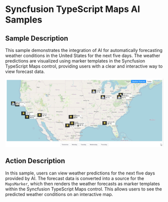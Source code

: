 # Syncfusion TypeScript Maps AI Samples

## Sample Description

This sample demonstrates the integration of AI for automatically forecasting weather conditions in the United States for the next five days. The weather predictions are visualized using marker templates in the Syncfusion TypeScript Maps control, providing users with a clear and interactive way to view forecast data.

![Maps AI Weather Forecast](../gif-images/maps/weather-prediction.gif)

## Action Description

In this sample, users can view weather predictions for the next five days provided by AI. The forecast data is converted into a source for the `MapsMarker`, which then renders the weather forecasts as marker templates within the Syncfusion TypeScript Maps control. This allows users to see the predicted weather conditions on an interactive map.
